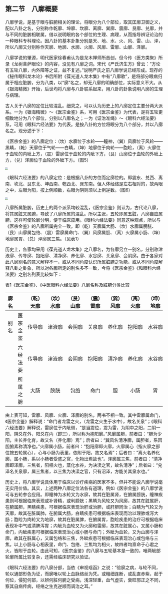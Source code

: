 ## 第二节　八廓概要

八廓学说，是基于眼与脏腑相关的理论，将眼分为八个部位，取其匡廓卫御之义，配以八卦之名，分别称作乾廓、坤廓、坎廓、离廓、巽廓、震廓、艮廓、兑廓，并与不同的脏腑相联属，借以说明眼的各个部位的生理、病理，从而指导辨证论治的一种眼科专科理论。因八卦的基本卦象分别是天、地、水、火、风、雷、山、泽，所以八廓又分别称作天廓、地廓、水廓、火廓、风廓、雷廓、山廓、泽廓。

八廓学说的肇源，明代医家徐春甫认为是龙木禅师所首创，但今传〈医方类聚》所录《龙树菩萨眼论》的内容，没见有八廓之词。宋代《严氏济生方》曾云：“方论有五轮八廓，内外障等之证，兹不复述。”说明严氏之前八廓学说已经形成。现存的《秘传眼科龙木论》书后所附《葆光道人龙木集》中有“八廓歌”，是将部分眼病归属于相应脏腑，分为八类，以“廓”名之，却无八廓的明确部位，实际意义不大。从《银海精微》开始，后世均将八廓与八卦联系起来，用八卦的卦象说明八廓的生理与病理。

古人关于八廓的定位比较混乱。细究之，可以认为历史上的八廓定位主要分两大派系。一为《银海精微》〜《医宗金鉴》系，可用《医宗金鉴》为代表，是将五轮更细致地分为八个部位，分别以八廓名之；一为《证治准绳》〜《眼科六经法要》系，可用《眼科六经法要》为代表。是按八卦的方位将眼分为八个部分，并以八廓名之。现分述于下：

《医宗金鉴》的八廓定位：（坎）水廓位于水轮——瞳神，（巽）风廓位于风轮——黑睛，（乾）天廓位于气轮——白睛，（坤）地廓位于肉轮——胞睑，（离）火廓位于血轮的内眦上方，（震）雷廓位于血轮的内眦下方，（艮）山廓位于血轮的外眦上方，（兑）泽廓位于血轮的外眦下方。（图5）

<img src="./img/5.jpg" style="zoom:50%;" />

《眼科六经法要》的八廓定位：是根据八卦的方位而定廓位的。即震东、兑西、离南、坎北、艮东北、坤西南、乾西北、巽东南。但人体经络是左右相对的，故两眼之中，左眼为阳，按上例顺数，右眼为阴则须以上例逆数。（图6）

<img src="./img/6.jpg" style="zoom:50%;" />

八廓所属脏腑，历史上的两个派系均较混乱，《医宗金鉴》则认为，古代论八廓，将其属脏又属腑，导致了八廓所属的混乱。所以主张，五轮即属五脏，八廓自应属腑，这样可使轮廓分明，便于临床应用。《眼科六经法要》同意这种观点，所以与《医宗金鉴》的八廓所属完全一致。即（乾）天廓属大肠、（坎）水廓属膀胱、（艮）山廓属包络、（震）雷廓属命门、（巽）风廓属胆、（离）火廓属小肠、（坤）地廓属胃、（兑）泽廓属三焦。（见表1）

历史上，各家均采用《葆光道人龙木集》之八廓名，为各廓另立一别名，分别称津液廓、传导廓、抱阳廓、清净廓、养化廓、水谷廓、关泉廓、会阴廓。由于各家对此八廓别名的意义解释不一，或从不同角度认识所属脏腑之功能，或从不同角度解释八卦之卦象，所以对各廓所定的别名多不一致，今将《医宗金鉴》《和眼科六经法要》之别名列表比较如下：

表1《医宗金鉴》、《中医眼料六经法要》八廓名称及脏腑分类比较

| 廓名  |          | （乾）天廓 | （坎）水廓 | （艮）山廓 | （震）雷廓 | （巽）风廓 | （离）火廓 | （坤）地廓 | （兑）泽廓 |
| :---: | :------: | :--------: | :--------: | :--------: | :--------: | :--------: | :--------: | :--------: | :--------: |
| 别 名 | 医宗金鉴 |   传导廓   |   津液廓   |   会阴廓   |   关泉廓   |   养化廓   |   抱阳廓   |   水谷廓   |   清净廓   |
|       | 六经法要 |   传导廓   |   津液廓   |   会阴廓   |   抱阳廓   |   清净廓   |   养化廓   |   水谷廓   |   关泉廓   |
|       | 所属之腑 |    大肠    |    膀胱    |    包络    |    命门    |     胆     |    小肠    |     胃     |    三焦    |

由上表可知，雷廓、风廓、火廓、泽廓的别名，两书不相一致。其中雷廓属命门，《医宗金鉴》解释说：“命门者龙雷之火，（龙雷之火生于水中），故名关泉”；《眼科六经法要》解释说，雷廓位于内眦侧，“是当震位，震为雷，为阴中之阳，二阴一阳，阴爻在外，阳爻在内（即☵），所以称为抱阳廓。”风廓属胆，前者曰：“胆为少阳，主长养化育，故又名（养化廓）焉”；后者曰：“巽风名清净廓，属胆者，系因胆腑素称清净也。”火廓属小肠，前者曰：“抱阳廓即火廓，火廓属心（指火廓之部位按五轮属心），心与小肠为表里，依附于阳，故又名焉”；后者曰：“离火名养化廓，属小肠，系以小肠者受盛之官，化物出焉故也”。泽廓属三焦，前者曰：“清净廓即泽廓，三焦者，阳相火也，蒸化水谷，为决渎之官，故名清净”；后者曰：“兑泽名关泉廓，属三焦者，以三焦为决渎之官，只有沼泽，方能关其泉水也。”

历史上，将八廓学说具体用于临床以诊疗疾病的医家不多，但并不能说八廓学说毫无实用价值。其实，上述两种八廓定位法各有道理，例如《医宗金鉴》的八廓学说可与五轮参合应用。即瞳神为水轮又为水廓，故其在脏属肾，在腑属膀胱，瞳神疾患则可根据临床表现或补肾精，或利膀胱；黑睛为风轮又为风廓，故其在脏属肝，在腑属胆，黑睛疾患，可根据临床表现治肝或治胆，或肝胆同治；白睛为气轮又为天廓，故其在脏属肺，在腑属大肠，白睛疾患可根据临床表现而治以理肺或泻大肠；胞睑为肉轮又为地廓，故其在脏属脾，在腑属胃，胞睑疾患的治疗可根据临床表现补中气或清脾泻胃；内眦为血轮又为火廓和雷廓，故其在脏属心，又属小肠和命门，内眦疾患可根据临床表现治心或小肠与命门；外眦为血轮，又为山廓与泽廓，故其在脏属心，又属包络和三焦，外眦疾患可根据临床表现治心或包络与三焦。以上小肠与心相表里，命门、包络、三焦均为相火，故四者均禀命于心君之火，皆附于血轮。由此可知，《医宗金鉴》的八廓与五轮基本是一致的，唯两眦部轮廓所属比较复杂，还需经临床研究以验证。

《眼科六经法要》的八廓分部，当依《审视瑶函》之说：“验廓之病，与轮不同，轮以通部形色为证，而廓唯以轮上血脉络丝为凭。或粗细连断，或乱直赤紫，起于何位，侵犯何部，以辨何脏何腑之受病，浅深轻重，血气虚实，衰旺邪正之不同，察其自病传病，经络之生克逆顺而调治之耳。”
